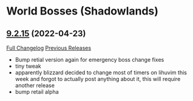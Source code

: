 # <DBM> World Bosses (Shadowlands)

## [9.2.15](https://github.com/DeadlyBossMods/DBM-Retail/tree/9.2.15) (2022-04-23)
[Full Changelog](https://github.com/DeadlyBossMods/DBM-Retail/compare/9.2.14...9.2.15) [Previous Releases](https://github.com/DeadlyBossMods/DBM-Retail/releases)

- Bump retial version again for emergency boss change fixes  
- tiny tweak  
- apparently blizzard decided to change most of timers on lihuvim this week and forgot to actually post anything about it, this will require another release  
- bump retail alpha  
